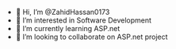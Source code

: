 - 👋 Hi, I’m @ZahidHassan0173
- 👀 I’m interested in Software Development
- 🌱 I’m currently learning ASP.net
- 💞️ I’m looking to collaborate on ASP.net project


<!---
ZahidHassan0173/ZahidHassan0173 is a ✨ special ✨ repository because its `README.md` (this file) appears on your GitHub profile.
You can click the Preview link to take a look at your changes.
--->
